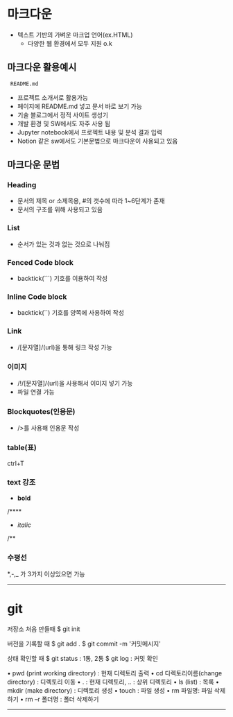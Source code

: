 # 마크다운

- 텍스트 기반의 가벼운 마크업 언어(ex.HTML)
  - 다양한 웹 환경에서 모두 지원 o.k

## 마크다운 활용예시

` README.md`

- 프로젝트 소개서로 활용가능
- 페이지에 README.md 넣고 문서 바로 보기 가능
- 기술 블로그에서 정적 사이트 생성기
-  개발 환경 및 SW에서도 자주 사용 됨
  - Jupyter notebook에서 프로젝트 내용 및 분석 결과 입력
  - Notion 같은 sw에서도 기본문법으로 마크다운이 사용되고 있음

## 마크다운 문법

### Heading

- 문서의 제목 or 소제목용, #의 갯수에 따라 1~6단계가 존재
- 문서의 구조를 위해 사용되고 있음

### List

- 순서가 있는 것과 없는 것으로 나눠짐

### Fenced Code block

- backtick(```) 기호를 이용하여 작성

### Inline Code block

- backtick(``) 기호를 양쪽에 사용하여 작성

### Link

- /[문자열]/(url)을 통해 링크 작성 가능

### 이미지

- /!/[문자열]/(url)을 사용해서 이미지 넣기 가능
- 파일 연결 가능

### Blockquotes(인용문)

- />를 사용해 인용문 작성

### table(표)

ctrl+T

### text 강조

- **bold**

/****

- *italic*

/**

### 수평선

*,-,_ 가 3가지 이상있으면 가능

***

# git

저장소 처음 만들때
$ git init

버전을 기록할 때
$ git add .
$ git commit -m '커밋메시지'

상태 확인할 때
$ git status : 1통, 2통
$ git log : 커밋 확인

• pwd (print working directory) : 현재 디렉토리 출력
• cd 디렉토리이름(change directory) : 디렉토리 이동
• . : 현재 디렉토리, .. : 상위 디렉토리
• ls (list) : 목록
• mkdir (make directory) : 디렉토리 생성
• touch : 파일 생성
• rm 파일명: 파일 삭제하기
• rm –r 폴더명 : 폴더 삭제하기

---

